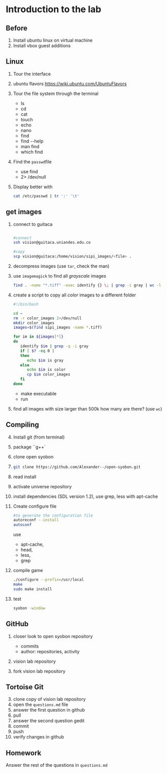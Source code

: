 # Introduction to the lab

## Before

1. Install ubuntu linux on virtual machine
2. Install vbox guest additions

## Linux

1. Tour the interface
2. ubuntu flavors https://wiki.ubuntu.com/UbuntuFlavors
2. Tour the file system through the terminal
   -  ls
   -  cd
   -  cat
   -  touch
   -  echo
   -  nano
   -  find
   -  find --help
   -  man find
   -  which find

2. Find the ```passwd```file
   -  use find
   -  2> /dev/null

3. Display better with
   
   ```bash
   cat /etc/passwd | tr ':' '\t'
   ```


## get images

1. connect to guitaca

   ```bash
   
   #connect
   ssh vision@guitaca.uniandes.edu.co
   
   #copy 
   scp vision@guitaca:/home/vision/sipi_images/<file> .
   ```
2.  decompress images (use ``tar``, check the man)
3.  use  ``imagemagick`` to find all *grayscale* images
    
    ```bash
    find . -name "*.tiff" -exec identify {} \; | grep -i gray | wc -l
    ```
    
4.  create a script to copy all *color* images to a different folder
       
      ```bash
      #!/bin/bash
      
      cd ~
      rm -r color_images 2>/dev/null
      mkdir color_images
      images=$(find sipi_images -name *.tiff)
      
      for im in ${images[*]}
      do
         identify $im | grep -q -i gray
         if [ $? -eq 0 ]
         then
            echo $im is gray
         else
            echo $im is color
            cp $im color_images
         fi
      done
      
      
      ```
      -  make executable
      -  run
      
5.  find all images with size larger than 500k
    how many are there? (use ``wc``)
   

## Compiling

4. Install git (from terminal)
5. package ``g++`
5. clone open syobon
6. 
   ```bash
   git clone https://github.com/Alexander--/open-syobon.git
   ```
   
6. read install
7. activate universe repository
6. install dependencies (SDL version 1.2), use grep, less with apt-cache
7. Create configure file

   ```bash
   #to generate the configuration file
   autoreconf --install
   autoconf
   ```
   
   use 
   -  apt-cache, 
   -  head, 
   -  less, 
   -  grep
   
7. compile game

   ```bash
   ./configure --prefix=/usr/local
   make
   sudo make install
   ```
   
8. test

   ```bash
   syobon -window
   ```

## GitHub

1. closer look to open syobon repository
   
   - commits
   - author: repositories, activity

2. vision lab repository
3. fork vision lab repository

## Tortoise Git

3. clone copy of vision lab repository
4. open the ``questions.md`` file
4. answer the first question in github
5. pull
6. answer the second question gedit
5. commit
6. push
7. verify changes in github

## Homework

Answer the rest of the questions in ``questions.md``



